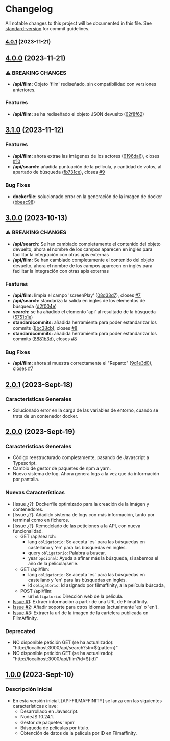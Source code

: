 # Changelog

All notable changes to this project will be documented in this file. See [standard-version](https://github.com/conventional-changelog/standard-version) for commit guidelines.

### [4.0.1](https://github.com/Karmelo1984/api-filmaffinity/compare/v4.0.0...v4.0.1) (2023-11-21)

## [4.0.0](https://github.com/Karmelo1984/api-filmaffinity/compare/v3.1.0...v4.0.0) (2023-11-21)


### ⚠ BREAKING CHANGES

* **/api/film:** Objeto 'film' rediseñado, sin compatibilidad con versiones anteriores.

### Features

* **/api/film:** se ha rediseñado el objeto JSON devuelto ([62f8f62](https://github.com/Karmelo1984/api-filmaffinity/commit/62f8f62714011a329686dfce6ddd1ce53c39d10e))

## [3.1.0](https://github.com/Karmelo1984/api-filmaffinity/compare/v3.0.0...v3.1.0) (2023-11-12)

### Features

-  **/api/film:** ahora extrae las imágenes de los actores
   ([6196da6](https://github.com/Karmelo1984/api-filmaffinity/commit/6196da629a311580589a39f1ebf96c7a735331a5)), closes
   [#10](https://github.com/Karmelo1984/api-filmaffinity/issues/10)
-  **/api/search:** añadida puntuación de la película, y cantidad de votos, al apartado de búsqueda
   ([fb731ce](https://github.com/Karmelo1984/api-filmaffinity/commit/fb731ce47fddf77b4ac7b1be54e15a9c8c781405)), closes
   [#9](https://github.com/Karmelo1984/api-filmaffinity/issues/9)

### Bug Fixes

-  **dockerfile:** solucionado error en la generación de la imagen de docker
   ([bbeac98](https://github.com/Karmelo1984/api-filmaffinity/commit/bbeac984fbf468380db0f0b6f9f8d39163f9ece8))

## [3.0.0](https://github.com/Karmelo1984/api-filmaffinity/compare/v2.0.2...v3.0.0) (2023-10-13)

### ⚠ BREAKING CHANGES

-  **/api/search:** Se han cambiado completamente el contenido del objeto devuelto, ahora el nombre de los campos
   aparecen en inglés para facilitar la integración con otras apis externas
-  **/api/film:** Se han cambiado completamente el contenido del objeto devuelto, ahora el nombre de los campos aparecen
   en inglés para facilitar la integración con otras apis externas

### Features

-  **/api/film:** limpia el campo 'screenPlay'
   ([08d33d7](https://github.com/Karmelo1984/api-filmaffinity/commit/08d33d79338c9b045757140d0732487da45e880a)), closes
   [#7](https://github.com/Karmelo1984/api-filmaffinity/issues/7)
-  **/api/search:** standariza la salida en ingles de los elementos de búsqueda
   ([d2f004e](https://github.com/Karmelo1984/api-filmaffinity/commit/d2f004eab1a7685a56696acba5b91baf0cc5e8ad))
-  **search:** se ha añadido el elemento 'api' al resultado de la búsqueda
   ([5751b1e](https://github.com/Karmelo1984/api-filmaffinity/commit/5751b1ec6438898949419c15a8a4fa22da5600c6))
-  **standardcommits:** añadida herramienta para poder estandarizar los commits
   ([8bc38cb](https://github.com/Karmelo1984/api-filmaffinity/commit/8bc38cb2265f7b970e3d16d2f19955d6d947d2ca)), closes
   [#8](https://github.com/Karmelo1984/api-filmaffinity/issues/8)
-  **standardcommits:** añadida herramienta para poder estandarizar los commits
   ([8881b3d](https://github.com/Karmelo1984/api-filmaffinity/commit/8881b3d7cce826286f0e0aa67df10850178aaa80)), closes
   [#8](https://github.com/Karmelo1984/api-filmaffinity/issues/8)

### Bug Fixes

-  **/api/film:** ahora si muestra correctamente el "Reparto"
   ([9d1e3d0](https://github.com/Karmelo1984/api-filmaffinity/commit/9d1e3d0218251e2d10790900f780d21d5c3d7438)), closes
   [#7](https://github.com/Karmelo1984/api-filmaffinity/issues/7)

## [2.0.1](https://github.com/Karmelo1984/api-filmaffinity/releases/tag/v2.0.1) (2023-Sept-18)

### Características Generales

-  Solucionado error en la carga de las variables de entorno, cuando se trata de un contenedor docker.

## [2.0.0](https://github.com/Karmelo1984/api-filmaffinity/releases/tag/v2.0.0) (2023-Sept-19)

### Características Generales

-  Código reestructurado completamente, pasando de Javascript a Typescript.
-  Cambio de gestor de paquetes de npm a yarn.
-  Nuevo sistema de log. Ahora genera logs a la vez que da información por pantalla.

### Nuevas Características

-  [Issue ¿?]: Dockerfile optimizado para la creación de la imágen y contenedores.
-  [Issue ¿?]: Añadido sistema de logs con más información, tanto por terminal como en ficheros.
-  [Issue ¿?]: Remodelado de las peticiones a la API, con nueva funcionalidad.
   -  GET /api/search:
      -  lang `obligatorio`: Se acepta 'es' para las búsquedas en castellano y 'en' para las búsquedas en inglés.
      -  query `obligatorio`: Palabra a buscar,
      -  year `opcional`: Ayuda a afinar más la búsqueda, si sabemos el año de la pelicula/serie.
   -  GET /api/film:
      -  lang `obligatorio`: Se acepta 'es' para las búsquedas en castellano y 'en' para las búsquedas en inglés.
      -  id `obligatorio`: Id asignado por filmaffinity, a la película búscada,
   -  POST /api/film:
      -  url `obligatorio`: Dirección web de la película.
-  [Issue #1](https://github.com/Karmelo1984/api-filmaffinity/issues/1): Extraer información a partir de una URL de
   Filmaffinity.
-  [Issue #2](https://github.com/Karmelo1984/api-filmaffinity/issues/2): Añadir soporte para otros idiomas (actualmente
   'es' o 'en').
-  [Issue #3](https://github.com/Karmelo1984/api-filmaffinity/issues/3): Extraer la url de la imagen de la cartelera
   publicada en FilmAffinity.

### Deprecated

-  NO disponible petición GET (se ha actualizado): "http://localhost:3000/api/search?str=${pattern}"
-  NO disponible petición GET (se ha actualizado): "http://localhost:3000/api/film?id=${id}"

## [1.0.0](https://github.com/Karmelo1984/api-filmaffinity/releases/tag/v1.0.0) (2023-Sept-10)

### Descripción Inicial

-  En esta versión inicial, [API-FILMAFFINITY] se lanza con las siguientes características clave:
   -  Desarrollado en Javascript.
   -  NodeJS 10.24.1.
   -  Gestor de paquetes 'npm'
   -  Búsqueda de películas por título.
   -  Obtención de datos de la película por ID en Filmaffinity.
